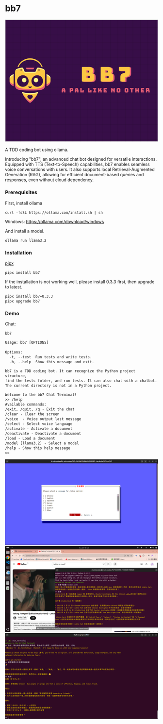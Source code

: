 # bb7

![](bb7_logo.png)



A TDD coding bot using ollama.

Introducing "bb7", an advanced chat bot designed for versatile interactions. Equipped with TTS (Text-to-Speech) capabilities, bb7 enables seamless voice conversations with users. It also supports local Retrieval-Augmented Generation (RAG), allowing for efficient document-based queries and responses, even without cloud dependency.

### Prerequisites

First, install ollama

```
curl -fsSL https://ollama.com/install.sh | sh
```

Windows: https://ollama.com/download/windows


And install a model.

```
ollama run llama3.2
```

### Installation

[pipx](https://github.com/pypa/pipx)

```
pipx install bb7
```

If the installation is not working well,
please install 0.3.3 first, then upgrade to latest.

```
pipx install bb7=0.3.3
pipx upgrade bb7
```



### Demo

Chat:

```
bb7
```

```
Usage: bb7 [OPTIONS]

Options:
  -t, --test  Run tests and write tests.
  -h, --help  Show this message and exit.
```


```
bb7 is a TDD coding bot. It can recognize the Python project structure,
find the tests folder, and run tests. It can also chat with a chatbot.
The current directory is not in a Python project.
```


```
Welcome to the bb7 Chat Terminal!
>> /help
Available commands:
/exit, /quit, /q - Exit the chat
/clear - Clear the screen
/voice  - Voice output last message
/select - Select voice language
/activate - Activate a document
/deactivate - Deactivate a document
/load - Load a document
/model [llama3.2] - Select a model
/help - Show this help message
>> 
```

![selecting the TTS language](selections.png)
![Talking about Linkin Park](talking_about_linkin_park.png)
![Teaching Japanese](teaching_japanese.png)